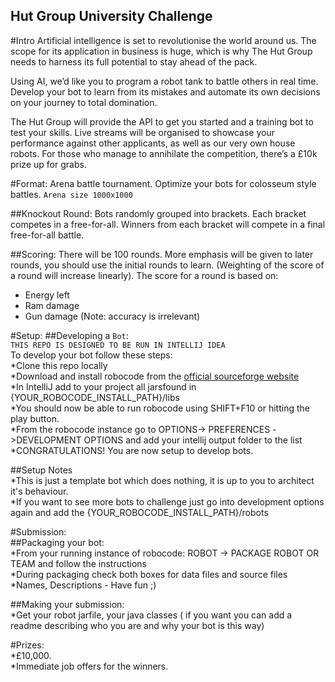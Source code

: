 Hut Group University Challenge
------------------------------
#Intro
Artificial intelligence is set to revolutionise the world around us. The scope for its application in business is huge, which is why The Hut Group needs to harness its full potential to stay ahead of the pack.
 
Using AI, we’d like you to program a robot tank to battle others in real time. Develop your bot to learn from its mistakes and automate its own decisions on your journey to total domination.
 
The Hut Group will provide the API to get you started and a training bot to test your skills. Live streams will be organised to showcase your performance against other applicants, as well as our very own house robots. For those who manage to annihilate the competition, there’s a £10k prize up for grabs.  

#Format:
Arena battle tournament. Optimize your bots for colosseum style battles. `Arena size 1000x1000` 

##Knockout Round:
Bots randomly grouped into brackets. Each bracket competes in a free-for-all. Winners from each bracket will compete in a final free-for-all battle.

##Scoring:
There will be 100 rounds. More emphasis will be given to later rounds, you should use the initial rounds to learn. (Weighting of the score of a round will increase linearly).
The score for a round is based on:
 * Energy left
 * Ram damage
 * Gun damage
(Note: accuracy is irrelevant) 

#Setup:
##Developing a `Bot`:  
`THIS REPO IS DESIGNED TO BE RUN IN INTELLIJ IDEA`   
To develop your bot follow these steps:    
*Clone this repo locally  
*Download and install robocode from the [official sourceforge website](https://sourceforge.net/projects/robocode/files/robocode/1.9.2.5/robocode-1.9.2.5-setup.jar/download)  
*In IntelliJ add to your project all jarsfound in {YOUR_ROBOCODE_INSTALL_PATH}/libs   
*You should now be able to run robocode using SHIFT+F10 or hitting the play button.  
*From the robocode instance go to OPTIONS-> PREFERENCES ->DEVELOPMENT OPTIONS and add your intellij output folder to the list  
*CONGRATULATIONS! You are now setup to develop bots.    

##Setup Notes  
*This is just a template bot which does nothing, it is up to you to architect it's behaviour.   
*If you want to see more bots to challenge just go into development options again and add the {YOUR_ROBOCODE_INSTALL_PATH}/robots  

#Submission:  
##Packaging your bot:    
*From your running instance of robocode: ROBOT -> PACKAGE ROBOT OR TEAM and follow the instructions  
*During packaging check both boxes for data files and source files  
*Names, Descriptions - Have fun ;)  

##Making your submission:  
*Get your robot jarfile, your java classes ( if you want you can add a readme describing who you are and why your bot is this way)

#Prizes:  
*£10,000.  
*Immediate job offers for the winners.
